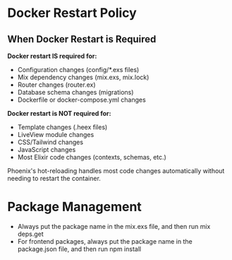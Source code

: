 # Docker Restart Policy

## When Docker Restart is Required

**Docker restart IS required for:**
- Configuration changes (config/*.exs files)
- Mix dependency changes (mix.exs, mix.lock)
- Router changes (router.ex)
- Database schema changes (migrations)
- Dockerfile or docker-compose.yml changes

**Docker restart is NOT required for:**
- Template changes (.heex files)
- LiveView module changes
- CSS/Tailwind changes
- JavaScript changes
- Most Elixir code changes (contexts, schemas, etc.)

Phoenix's hot-reloading handles most code changes automatically without needing to restart the container.

# Package Management

- Always put the package name in the mix.exs file, and then run mix deps.get
- For frontend packages, always put the package name in the package.json file, and then run npm install